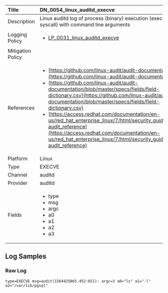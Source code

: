 | Title             | DN_0054_linux_auditd_execve                                                                                                      |
|:------------------|:-----------------------------------------------------------------------------------------------------------------|
| Description       | Linux auditd log of process (binary) execution (execeve syscall) with command line arguments                                                                                                |
| Logging Policy    | <ul><li>[LP_0031_linux_auditd_execve](../Logging_Policies/LP_0031_linux_auditd_execve.md)</li></ul> |
| Mitigation Policy | |
| References     		| <ul><li>[https://github.com/linux-audit/audit-documentation](https://github.com/linux-audit/audit-documentation)</li><li>[https://github.com/linux-audit/audit-documentation/blob/master/specs/fields/field-dictionary.csv](https://github.com/linux-audit/audit-documentation/blob/master/specs/fields/field-dictionary.csv)</li><li>[https://access.redhat.com/documentation/en-us/red_hat_enterprise_linux/7/html/security_guide/app-audit_reference](https://access.redhat.com/documentation/en-us/red_hat_enterprise_linux/7/html/security_guide/app-audit_reference)</li></ul>                                  |
| Platform       		| Linux   |
| Type           		| EXECVE 		| 
| Channel        		| auditd    |
| Provider       		| auditd   |
| Fields         		| <ul><li>type</li><li>msg</li><li>argc</li><li>a0</li><li>a1</li><li>a2</li><li>a3</li></ul>                                               |


## Log Samples

### Raw Log

```
type=EXECVE msg=audit(1564425065.452:651): argc=3 a0="ls" a1="-l" a2="/var/lib/pgsql"
```




